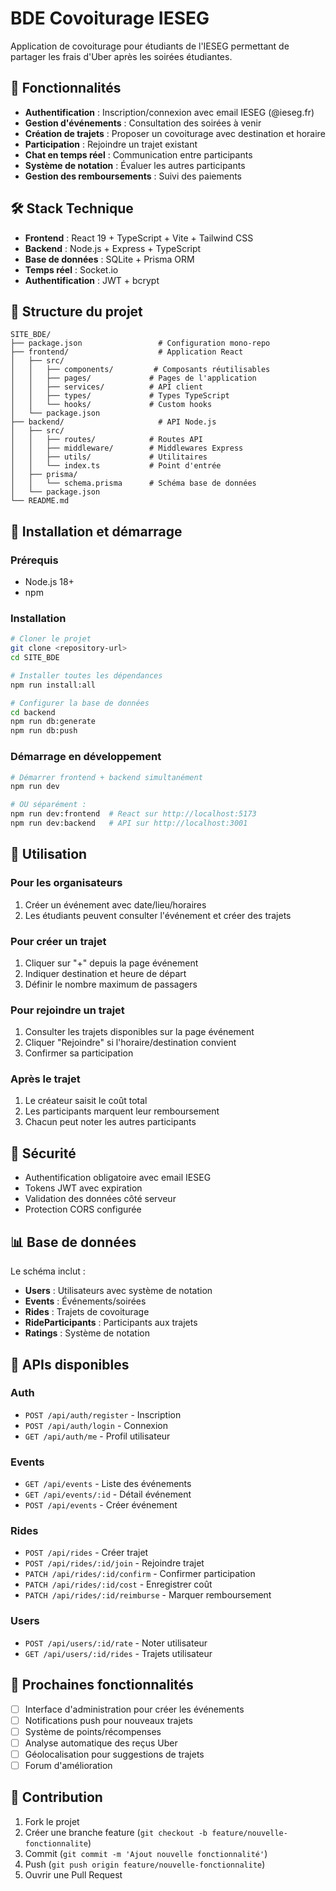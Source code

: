 # BDE Covoiturage IESEG

Application de covoiturage pour étudiants de l'IESEG permettant de partager les frais d'Uber après les soirées étudiantes.

## 🚀 Fonctionnalités

- **Authentification** : Inscription/connexion avec email IESEG (@ieseg.fr)
- **Gestion d'événements** : Consultation des soirées à venir
- **Création de trajets** : Proposer un covoiturage avec destination et horaire
- **Participation** : Rejoindre un trajet existant
- **Chat en temps réel** : Communication entre participants
- **Système de notation** : Évaluer les autres participants
- **Gestion des remboursements** : Suivi des paiements

## 🛠 Stack Technique

- **Frontend** : React 19 + TypeScript + Vite + Tailwind CSS
- **Backend** : Node.js + Express + TypeScript
- **Base de données** : SQLite + Prisma ORM
- **Temps réel** : Socket.io
- **Authentification** : JWT + bcrypt

## 📁 Structure du projet

```
SITE_BDE/
├── package.json                 # Configuration mono-repo
├── frontend/                    # Application React
│   ├── src/
│   │   ├── components/         # Composants réutilisables
│   │   ├── pages/             # Pages de l'application
│   │   ├── services/          # API client
│   │   ├── types/             # Types TypeScript
│   │   └── hooks/             # Custom hooks
│   └── package.json
├── backend/                     # API Node.js
│   ├── src/
│   │   ├── routes/            # Routes API
│   │   ├── middleware/        # Middlewares Express
│   │   ├── utils/             # Utilitaires
│   │   └── index.ts           # Point d'entrée
│   ├── prisma/
│   │   └── schema.prisma      # Schéma base de données
│   └── package.json
└── README.md
```

## 🚀 Installation et démarrage

### Prérequis
- Node.js 18+
- npm

### Installation
```bash
# Cloner le projet
git clone <repository-url>
cd SITE_BDE

# Installer toutes les dépendances
npm run install:all

# Configurer la base de données
cd backend
npm run db:generate
npm run db:push
```

### Démarrage en développement
```bash
# Démarrer frontend + backend simultanément
npm run dev

# OU séparément :
npm run dev:frontend  # React sur http://localhost:5173
npm run dev:backend   # API sur http://localhost:3001
```

## 📱 Utilisation

### Pour les organisateurs
1. Créer un événement avec date/lieu/horaires
2. Les étudiants peuvent consulter l'événement et créer des trajets

### Pour créer un trajet
1. Cliquer sur "+" depuis la page événement
2. Indiquer destination et heure de départ
3. Définir le nombre maximum de passagers

### Pour rejoindre un trajet
1. Consulter les trajets disponibles sur la page événement
2. Cliquer "Rejoindre" si l'horaire/destination convient
3. Confirmer sa participation

### Après le trajet
1. Le créateur saisit le coût total
2. Les participants marquent leur remboursement
3. Chacun peut noter les autres participants

## 🔐 Sécurité

- Authentification obligatoire avec email IESEG
- Tokens JWT avec expiration
- Validation des données côté serveur
- Protection CORS configurée

## 📊 Base de données

Le schéma inclut :
- **Users** : Utilisateurs avec système de notation
- **Events** : Événements/soirées
- **Rides** : Trajets de covoiturage
- **RideParticipants** : Participants aux trajets
- **Ratings** : Système de notation

## 🔄 APIs disponibles

### Auth
- `POST /api/auth/register` - Inscription
- `POST /api/auth/login` - Connexion
- `GET /api/auth/me` - Profil utilisateur

### Events
- `GET /api/events` - Liste des événements
- `GET /api/events/:id` - Détail événement
- `POST /api/events` - Créer événement

### Rides
- `POST /api/rides` - Créer trajet
- `POST /api/rides/:id/join` - Rejoindre trajet
- `PATCH /api/rides/:id/confirm` - Confirmer participation
- `PATCH /api/rides/:id/cost` - Enregistrer coût
- `PATCH /api/rides/:id/reimburse` - Marquer remboursement

### Users
- `POST /api/users/:id/rate` - Noter utilisateur
- `GET /api/users/:id/rides` - Trajets utilisateur

## 🎯 Prochaines fonctionnalités

- [ ] Interface d'administration pour créer les événements
- [ ] Notifications push pour nouveaux trajets
- [ ] Système de points/récompenses
- [ ] Analyse automatique des reçus Uber
- [ ] Géolocalisation pour suggestions de trajets
- [ ] Forum d'amélioration

## 🤝 Contribution

1. Fork le projet
2. Créer une branche feature (`git checkout -b feature/nouvelle-fonctionnalite`)
3. Commit (`git commit -m 'Ajout nouvelle fonctionnalité'`)
4. Push (`git push origin feature/nouvelle-fonctionnalite`)
5. Ouvrir une Pull Request